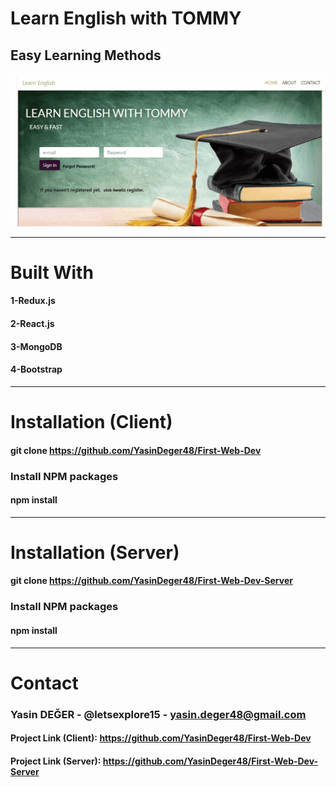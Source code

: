 # Learn English with TOMMY
## **Easy Learning Methods**
![Login Animation](Animation.gif) 

-------------------------
# Built With

#### 1-Redux.js
#### 2-React.js
#### 3-MongoDB
#### 4-Bootstrap
--------------------------
# Installation (Client)

#### git clone https://github.com/YasinDeger48/First-Web-Dev
### Install NPM packages
#### npm install
----
# Installation (Server)

#### git clone https://github.com/YasinDeger48/First-Web-Dev-Server
### Install NPM packages
#### npm install
-------------------------
# Contact
### Yasin DEĞER - @letsexplore15 - yasin.deger48@gmail.com

#### Project Link (Client): https://github.com/YasinDeger48/First-Web-Dev
#### Project Link (Server): https://github.com/YasinDeger48/First-Web-Dev-Server

